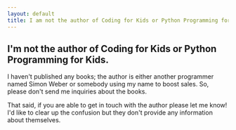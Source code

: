```yaml
---
layout: default
title: I am not the author of Coding for Kids or Python Programming for Kids
---
```


## I'm not the author of Coding for Kids or Python Programming for Kids.


I haven't published any books;
the author is either another programmer named Simon Weber or somebody using my name to boost sales.
So, please don't send me inquiries about the books.

That said, if you are able to get in touch with the author please let me know!
I'd like to clear up the confusion but they don't provide any information about themselves.
